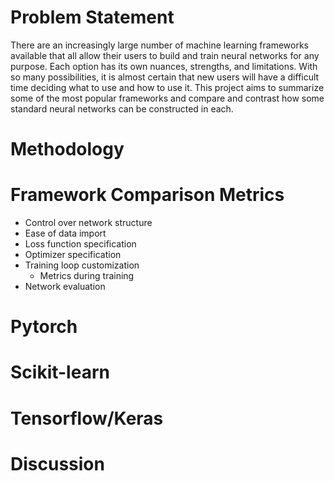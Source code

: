 # Problem Statement

There are an increasingly large number of machine learning frameworks available that all allow their users to build and train neural networks for any purpose. Each option has its own nuances, strengths, and limitations. With so many possibilities, it is almost certain that new users will have a difficult time deciding what to use and how to use it. This project aims to summarize some of the most popular frameworks and compare and contrast how some standard neural networks can be constructed in each.

# Methodology
<!-- TODO: Talk about iris example (Including example of dataset, network structure, etc) -->
<!-- TODO: Talk about MNIST example (On same features as iris) -->
<!-- TODO: Networks to compare -->

# Framework Comparison Metrics
- Control over network structure <!-- (I.e. Can I have different activations per layer, options for layer types like conv, etc) -->
- Ease of data import <!-- (Iris examples are probably better for this since I didn't really test with MNIST) -->
- Loss function specification
- Optimizer specification
- Training loop customization
    - Metrics during training 
- Network evaluation

# Pytorch <!-- Talk about Pytorch on the comparison metrics, and include any unique details if relevant -->

# Scikit-learn <!-- TODO: Talk about Scikit-learn on the comparison metrics, and include any unique details if relevant -->

# Tensorflow/Keras <!-- TODO: Talk about Tensorflow/Keras on the comparison metrics, and include any unique details if relevant -->

# Discussion <!-- TODO: Talk about what I like and why. Maybe also what I think would be good for beginners -->